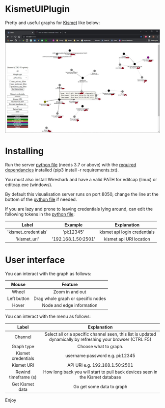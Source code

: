 # KismetUIPlugin

Pretty and useful graphs for [Kismet](https://github.com/kismetwireless/kismet) like below:

![!](./UI2.JPG "")

# Installing

Run the server [python file](./KismetUIPlugin.py) (needs 3.7 or above) with the [required dependancies](./requirements.txt) installed (pip3 install -r requirements.txt).

You must also install Wireshark and have a valid PATH for editcap (linux) or editcap.exe (windows).

By default this visualisation server runs on port 8050, change the line at the bottom of the [python file](./KismetUIPlugin.py) if needed.

If you are lazy and prone to leaving credentials lying around, can edit the following tokens in the [python file](./KismetUIPlugin.py):

| **Label** |    **Example**   | **Explanation** | 
| :-------------: | :----------: | :----------: | 
| 'kismet_credentials' | 'pi:12345' | kismet api login credentials |
| 'kismet_uri'  | '192.168.1.50:2501' |  kismet api URI location |

# User interface

You can interact with the graph as follows:

| **Mouse** | **Feature** |
| :-------------: | :----------: |
| Wheel | Zoom in and out |
| Left button | Drag whole graph or specific nodes |
| Hover | Node and edge information |

You can interact with the menu as follows:

| **Label** | **Explanation** | 
| :-------------: | :----------: |
| Channel | Select all or a specific channel seen, this list is updated dynamically by refreshing your browser (CTRL F5) |
| Graph type | Choose what to graph. |
| Kismet credentials | username:password e.g. pi:12345 |
| Kismet URI | API URI e.g. 192.168.1.50:2501 |
| Rewind timeframe (s) | How long back you will start to pull back devices seen in the Kismet database |
| Get Kismet data | Go get some data to graph |

Enjoy


